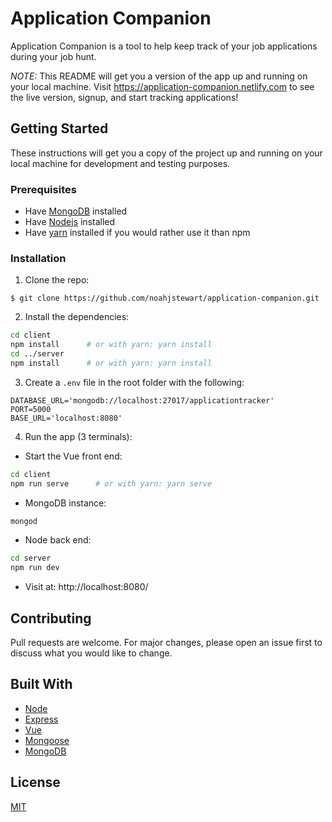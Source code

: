 # Application Companion

Application Companion is a tool to help keep track of your job applications during your job hunt.

_NOTE:_ This README will get you a version of the app up and running on your local machine. Visit https://application-companion.netlify.com to see the live version, signup, and start tracking applications!


## Getting Started

These instructions will get you a copy of the project up and running on your local machine for development and testing purposes.

### Prerequisites

* Have [MongoDB](https://docs.mongodb.com/manual/installation/) installed
* Have [Nodejs](https://nodejs.org/en/) installed
* Have [yarn](https://yarnpkg.com/en/) installed if you would rather use it than npm

### Installation

1) Clone the repo:
```
$ git clone https://github.com/noahjstewart/application-companion.git
```

2) Install the dependencies:

```bash
cd client
npm install      # or with yarn: yarn install
cd ../server
npm install      # or with yarn: yarn install
```

3) Create a `.env` file in the root folder with the following:
```
DATABASE_URL='mongodb://localhost:27017/applicationtracker'
PORT=5000
BASE_URL='localhost:8080'
```


4) Run the app (3 terminals):

 * Start the Vue front end:
```bash
cd client
npm run serve      # or with yarn: yarn serve
```

 * MongoDB instance:
```bash
mongod
```

 * Node back end:
```bash
cd server
npm run dev
```

 * Visit at: http://localhost:8080/


## Contributing
Pull requests are welcome. For major changes, please open an issue first to discuss what you would like to change.


## Built With

* [Node](https://nodejs.org/en/)
* [Express](http://expressjs.com/)
* [Vue](https://vuejs.org/)
* [Mongoose](https://mongoosejs.com/)
* [MongoDB](https://www.mongodb.com/)

## License
[MIT](https://choosealicense.com/licenses/mit/)
